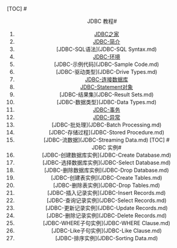 [TOC]
#<center>JDBC 教程#
1. [JDBC之家](JDBC-Home.md)
2. [JDBC-简介](JDBC-Introduction.md)
3. [JDBC-SQL语法](JDBC-SQL Syntax.md)
4. [JDBC-环境](JDBC-Environment.md)
5. [JDBC-示例代码](JDBC-Sample Code.md)
6. [JDBC-驱动类型](JDBC-Drive Types.md)
7. [JDBC-连接数据库](JDBC-Connections.md)
8. [JDBC-Statement对象](JDBC-Statements.md)
9. [JDBC-结果集](JDBC-Result Sets.md)
10. [JDBC-数据类型](JDBC-Data Types.md)
11. [JDBC-事务](JDBC-Transactions.md)
12. [JDBC-异常](JDBC-Exceptions.md)
13. [JDBC-批处理](JDBC-Batch Processing.md)
14. [JDBC-存储过程](JDBC-Stored Procedure.md)
15. [JDBC-流数据](JDBC-Streaming Data.md)
[TOC]
#<center>JDBC 实例#
1. [JDBC-创建数据库实例](JDBC-Create Database.md)
2. [JDBC-选择数据库实例](JDBC-Select Database.md)
3. [JDBC-删除数据库实例](JDBC-Drop Database.md)
4. [JDBC-创建表实例](JDBC-Create Tables.md)
5. [JDBC-删除表实例](JDBC-Drop Tables.md)
6. [JDBC-插入记录实例](JDBC-Insert Records.md)
7. [JDBC-查询记录实例](JDBC-Select Records.md)
8. [JDBC-更新记录实例](JDBC-Update Records.md)
9. [JDBC-删除记录实例](JDBC-Delete Records.md)
10. [JDBC-WHERE子句实例](JDBC-WHERE Clause.md)
11. [JDBC-Like子句实例](JDBC-Like Clause.md)
12. [JDBC-排序实例](JDBC-Sorting Data.md)
